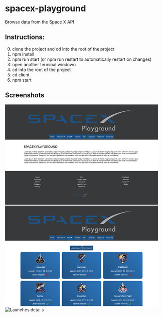 # spacex-playground
Browse data from the Space X API

## Instructions:
0. clone the project and cd into the root of the project
1. npm install
2. npm run start (or npm run restart to automatically restart on changes)
3. open another terminal windown
4. cd into the root of the project
5. cd client
6. npm start

## Screenshots
![Start page](screenshots/sxpg1.jpg)
![Launches list](screenshots/sxpg2.jpg)
![Launches details](screenshots/launches-details.jpg)